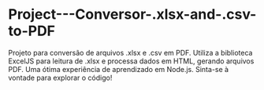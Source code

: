 # Project---Conversor-.xlsx-and-.csv-to-PDF
Projeto para conversão de arquivos .xlsx e .csv em PDF. Utiliza a biblioteca ExcelJS para leitura de .xlsx e processa dados em HTML, gerando arquivos PDF. Uma ótima experiência de aprendizado em Node.js. Sinta-se à vontade para explorar o código!
